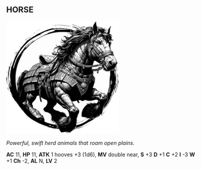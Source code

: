 ## HORSE

![](images/horse.webp)

_Powerful, swift herd animals that roam open plains._

**AC** 11, **HP** 11, **ATK** 1 hooves +3 (1d6), **MV** double near, **S** +3 **D** +1 **C** +2 **I** -3 **W** +1 **Ch** -2, **AL** N, **LV** 2

